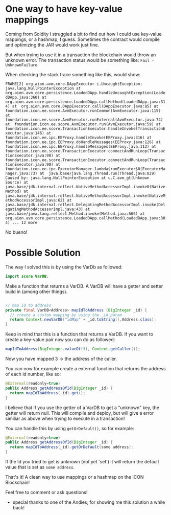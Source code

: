 # One way to have key-value mappings 

Coming from Soldity I struggled a bit to find out how I could use key-value mappings, or a hashmap, I guess. Sometimes the contract would compile and optimizing 
the JAR would work just fine. 

But when trying to use it in a transaction the blockchain would throw an unknown error. The transaction status would be something like:
`Fail - UnknownFailure`

When checking the stack trace something like this, would show:

`FRAME[2] org.aion.avm.core.DAppExecutor i.UncaughtException: java.lang.NullPointerException at 
org.aion.avm.core.persistence.LoadedDApp.handleUncaughtException(LoadedDApp.java:360) at 
org.aion.avm.core.persistence.LoadedDApp.callMethod(LoadedDApp.java:314) at 
org.aion.avm.core.DAppExecutor.call(DAppExecutor.java:85) at 
foundation.icon.ee.score.AvmExecutor.runCommon(AvmExecutor.java:115) at 
foundation.icon.ee.score.AvmExecutor.runExternal(AvmExecutor.java:74) at 
foundation.icon.ee.score.AvmExecutor.run(AvmExecutor.java:59) at 
foundation.icon.ee.score.TransactionExecutor.handleInvoke(TransactionExecutor.java:146) at 
foundation.icon.ee.ipc.EEProxy.handleInvoke(EEProxy.java:316) at 
foundation.icon.ee.ipc.EEProxy.doHandleMessages(EEProxy.java:126) at 
foundation.icon.ee.ipc.EEProxy.handleMessages(EEProxy.java:112) at 
foundation.icon.ee.score.TransactionExecutor.connectAndRunLoop(TransactionExecutor.java:98) at 
foundation.icon.ee.score.TransactionExecutor.connectAndRunLoop(TransactionExecutor.java:90) at 
foundation.icon.ee.ipc.ExecutorManager.lambda$runExecutor$0(ExecutorManager.java:73) at 
java.base/java.lang.Thread.run(Thread.java:829) Caused by: java.lang.NullPointerException at u.C.avm_gt(Unknown Source) at 
java.base/jdk.internal.reflect.NativeMethodAccessorImpl.invoke0(Native Method) at 
java.base/jdk.internal.reflect.NativeMethodAccessorImpl.invoke(NativeMethodAccessorImpl.java:62) at 
java.base/jdk.internal.reflect.DelegatingMethodAccessorImpl.invoke(DelegatingMethodAccessorImpl.java:43) at 
java.base/java.lang.reflect.Method.invoke(Method.java:566) at 
org.aion.avm.core.persistence.LoadedDApp.callMethod(LoadedDApp.java:304) ... 12 more`

No bueno!

# Possible Solution

The way I solved this is by using the VarDb as followed:

```java
import score.VarDB;
```


Make a function that returns a VarDB. A VarDB will have a getter and setter build in (among other things). 


```java

// map id to address
private final VarDB<Address> mapIdToAddress (BigInteger _id) {
  // create a custom mapping by using the _id param
  return Context.newVarDB("idMap" + _id.toString(),Address.class);
}

```

Keep in mind that this is a function that returns a VarDB. If you want to create a key-value pair now you can do as followed:

```java
mapIdToAddress(BigInteger.valueOf(3), Context.getCaller());
```

Now you have mapped 3 -> the address of the caller.

You can now for example create a external function that returns the address of each id number, like so:

```java
@External(readonly=true)
public Address getAddressOfId(BigInteger _id) {
  return mapIdToAddress(_id).get();
}  
```

I believe that if you use the getter of a VarDB to get a "unknown" key, the getter will return null. 
This will compile and deploy, but will give a error similiar as above when trying to execute in a transaction!

You can handle this by using `getOrDefault()`, so for example:

```java
@External(readonly=true)
public Address getAddressOfId(BigInteger _id) {
  return mapIdToAddress(_id).getOrDefault(some address);
}  
```

If the Id you tried to get is unknown (not yet 'set') it will return the default value that is set as `some address`.


That's it! A clean way to use mappings or a hashmap on the ICON Blockchain!

Feel free to comment or ask questions!

* special thanks to one of the Andies, for showing me this solution a while back!
